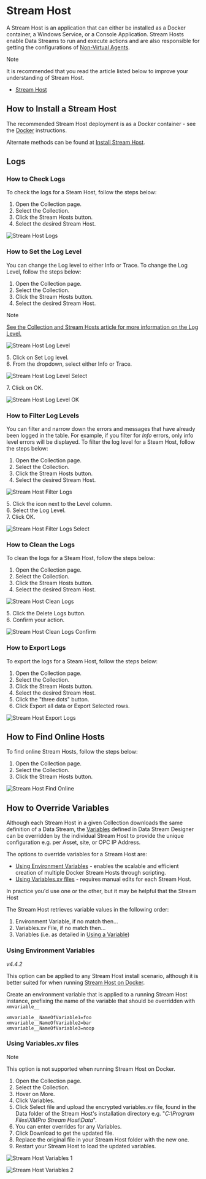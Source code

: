 # Stream Host

A Stream Host is an application that can either be installed as a Docker container, a Windows Service, or a Console Application. Stream Hosts enable Data Streams to run and execute actions and are also responsible for getting the configurations of [Non-Virtual Agents](../concepts/agent/virtual-vs-non-virtual-agents.md#non-virtual-agents).

> [!NOTE]
> It is recommended that you read the article listed below to improve your understanding of Stream Host.
>
> * [Stream Host](../concepts/collection.md#stream-hosts)

## How to Install a Stream Host

The recommended Stream Host deployment is as a Docker container - see the [Docker](../installation/3.-complete-installation/install-stream-host/docker.md) instructions.

Alternate methods can be found at [Install Stream Host](../installation/3.-complete-installation/install-stream-host/).

## Logs

### How to Check Logs

To check the logs for a Steam Host,  follow the steps below:

1. Open the Collection page.
2. Select the Collection.
3. Click the Stream Hosts button.
4. Select the desired Stream Host.

![Stream Host Logs](images/stream-host-logs.png)

### How to Set the Log Level

You can change the Log level to either Info or Trace. To change the Log Level, follow the steps below:&#x20;

1. Open the Collection page.
2. Select the Collection.
3. Click the Stream Hosts button.
4. Select the desired Stream Host.

> [!NOTE]
> [See the Collection and Stream Hosts article for more information on the Log Level.](../concepts/collection.md#set-log-level)

![Stream Host Log Level](images/stream-host-log-level.png)

&#x20;   5\. Click on Set Log level.\
&#x20;   6\. From the dropdown, select either Info or Trace.

![Stream Host Log Level Select](images/stream-host-log-level-select.png)

&#x20;   7\. Click on OK.

![Stream Host Log Level OK](images/stream-host-log-level-ok.png)

### How to Filter Log Levels

You can filter and narrow down the errors and messages that have already been logged in the table. For example, if you filter for _Info_ errors, only info level errors will be displayed. To filter the log level for a Steam Host,  follow the steps below:

1. Open the Collection page.
2. Select the Collection.
3. Click the Stream Hosts button.
4. Select the desired Stream Host.

![Stream Host Filter Logs](images/stream-host-filter-logs.png)

&#x20;   5\. Click the icon next to the Level column.\
&#x20;   6\. Select the Log Level.\
&#x20;   7\. Click OK.

![Stream Host Filter Logs Select](images/stream-host-filter-logs-select.png)

### How to Clean the Logs

To clean the logs for a Steam Host,  follow the steps below:

1. Open the Collection page.
2. Select the Collection.
3. Click the Stream Hosts button.
4. Select the desired Stream Host.

![Stream Host Clean Logs](images/stream-host-clean-logs.png)

&#x20;   5\. Click the Delete Logs button.\
&#x20;   6\. Confirm your action.

![Stream Host Clean Logs Confirm](images/stream-host-clean-logs-confirm.png)

### How to Export Logs

To export the logs for a Steam Host,  follow the steps below:

1. Open the Collection page.
2. Select the Collection.
3. Click the Stream Hosts button.
4. Select the desired Stream Host.
5. Click the "three dots" button.
6. Click Export all data or Export Selected rows.

![Stream Host Export Logs](images/stream-host-export-logs.png)

## How to Find Online Hosts

To find online Stream Hosts, follow the steps below:

1. Open the Collection page.
2. Select the Collection.
3. Click the Stream Hosts button.

![Stream Host Find Online](images/stream-host-find-online.png)

## How to Override Variables

Although each Stream Host in a given Collection downloads the same definition of a Data Stream, the [Variables](manage-variables.md) defined in Data Stream Designer can be overridden by the individual Stream Host to provide the unique configuration e.g. per Asset, site, or OPC IP Address.

The options to override variables for a Stream Host are:

* [Using Environment Variables](stream-host.md#using-environment-variables) - enables the scalable and efficient creation of multiple Docker Stream Hosts through scripting.
* [Using Variables.xv files](stream-host.md#using-variables.xv-file) - requires manual edits for each Stream Host.

In practice you'd use one or the other, but it may be helpful that the Stream Host&#x20;

The Stream Host retrieves variable values in the following order:

1. Environment Variable, if no match then...
2. Variables.xv File, if no match then...
3. Variables (i.e. as detailed in [Using a Variable](../concepts/variable.md#using-a-variable))

### Using Environment Variables

_v4.4.2_

This option can be applied to any Stream Host install scenario, although it is better suited for when running [Stream Host on Docker](../installation/3.-complete-installation/install-stream-host/docker.md).

Create an environment variable that is applied to a running Stream Host instance, prefixing the name of the variable that should be overridden with `xmvariable__`

```
xmvariable__NameOfVariable1=foo
xmvariable__NameOfVariable2=bar
xmvariable__NameOfVariable3=noop
```

### Using Variables.xv files

> [!NOTE]
> This option is not supported when running Stream Host on Docker.

1. Open the Collection page.
2. Select the Collection.
3. Hover on More.
4. Click Variables.
5. Click Select file and upload the encrypted variables.xv file, found in the Data folder of the Stream Host's installation directory e.g. "_C:\Program Files\XMPro Stream Host\Data_".
6. You can enter overrides for any Variables.
7. Click Download to get the updated file.
8. Replace the original file in your Stream Host folder with the new one.
9. Restart your Stream Host to load the updated variables.

![Stream Host Variables 1](images/stream-host-variables-1.png)

![Stream Host Variables 2](images/stream-host-variables-2.png)
